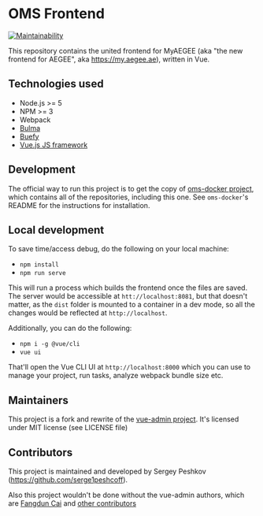 # OMS Frontend

[![Maintainability](https://api.codeclimate.com/v1/badges/fab731e5b48ec139320b/maintainability)](https://codeclimate.com/github/AEGEE/oms-frontend/maintainability)

This repository contains the united frontend for MyAEGEE (aka "the new frontend for AEGEE", aka https://my.aegee.ae), written in Vue.

## Technologies used

- Node.js >= 5
- NPM >= 3
- Webpack
- [Bulma](https://bulma.io/)
- [Buefy](https://buefy.github.io/#/)
- [Vue.js JS framework](https://vuejs.org/)

## Development

The official way to run this project is to get the copy of [oms-docker project](github.com/AEGEE/oms-docker), which contains all of the repositories, including this one. See `oms-docker`'s README for the instructions for installation.

## Local development

To save time/access debug, do the following on your local machine:

- `npm install`
- `npm run serve`

This will run a process which builds the frontend once the files are saved. The server would be accessible at `htt://localhost:8081`, but that doesn't matter, as the `dist` folder is mounted to a container in a dev mode, so all the changes would be reflected at `http://localhost`.

Additionally, you can do the following:

- `npm i -g @vue/cli`
- `vue ui`

That'll open the Vue CLI UI at `http://localhost:8000` which you can use to manage your project, run tasks, analyze webpack bundle size etc.

## Maintainers

This project is a fork and rewrite of the [vue-admin project](https://github.com/vue-bulma/vue-admin). It's licensed under MIT license (see LICENSE file)

## Contributors

This project is maintained and developed by Sergey Peshkov (https://github.com/serge1peshcoff).

Also this project wouldn't be done without the vue-admin authors, which are [Fangdun Cai](https://twitter.com/_fundon) and [other contributors](https://github.com/vue-bulma/vue-admin/graphs/contributors)

